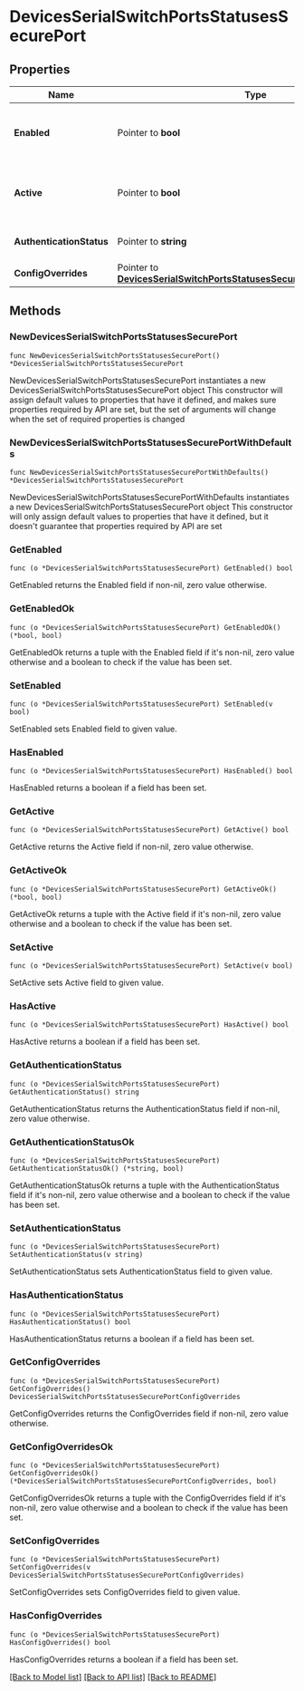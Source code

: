 # DevicesSerialSwitchPortsStatusesSecurePort

## Properties

Name | Type | Description | Notes
------------ | ------------- | ------------- | -------------
**Enabled** | Pointer to **bool** | Whether Secure Port is turned on for this port. | [optional] 
**Active** | Pointer to **bool** | Whether Secure Port is currently active for this port. | [optional] 
**AuthenticationStatus** | Pointer to **string** | The current Secure Port status. | [optional] 
**ConfigOverrides** | Pointer to [**DevicesSerialSwitchPortsStatusesSecurePortConfigOverrides**](DevicesSerialSwitchPortsStatusesSecurePortConfigOverrides.md) |  | [optional] 

## Methods

### NewDevicesSerialSwitchPortsStatusesSecurePort

`func NewDevicesSerialSwitchPortsStatusesSecurePort() *DevicesSerialSwitchPortsStatusesSecurePort`

NewDevicesSerialSwitchPortsStatusesSecurePort instantiates a new DevicesSerialSwitchPortsStatusesSecurePort object
This constructor will assign default values to properties that have it defined,
and makes sure properties required by API are set, but the set of arguments
will change when the set of required properties is changed

### NewDevicesSerialSwitchPortsStatusesSecurePortWithDefaults

`func NewDevicesSerialSwitchPortsStatusesSecurePortWithDefaults() *DevicesSerialSwitchPortsStatusesSecurePort`

NewDevicesSerialSwitchPortsStatusesSecurePortWithDefaults instantiates a new DevicesSerialSwitchPortsStatusesSecurePort object
This constructor will only assign default values to properties that have it defined,
but it doesn't guarantee that properties required by API are set

### GetEnabled

`func (o *DevicesSerialSwitchPortsStatusesSecurePort) GetEnabled() bool`

GetEnabled returns the Enabled field if non-nil, zero value otherwise.

### GetEnabledOk

`func (o *DevicesSerialSwitchPortsStatusesSecurePort) GetEnabledOk() (*bool, bool)`

GetEnabledOk returns a tuple with the Enabled field if it's non-nil, zero value otherwise
and a boolean to check if the value has been set.

### SetEnabled

`func (o *DevicesSerialSwitchPortsStatusesSecurePort) SetEnabled(v bool)`

SetEnabled sets Enabled field to given value.

### HasEnabled

`func (o *DevicesSerialSwitchPortsStatusesSecurePort) HasEnabled() bool`

HasEnabled returns a boolean if a field has been set.

### GetActive

`func (o *DevicesSerialSwitchPortsStatusesSecurePort) GetActive() bool`

GetActive returns the Active field if non-nil, zero value otherwise.

### GetActiveOk

`func (o *DevicesSerialSwitchPortsStatusesSecurePort) GetActiveOk() (*bool, bool)`

GetActiveOk returns a tuple with the Active field if it's non-nil, zero value otherwise
and a boolean to check if the value has been set.

### SetActive

`func (o *DevicesSerialSwitchPortsStatusesSecurePort) SetActive(v bool)`

SetActive sets Active field to given value.

### HasActive

`func (o *DevicesSerialSwitchPortsStatusesSecurePort) HasActive() bool`

HasActive returns a boolean if a field has been set.

### GetAuthenticationStatus

`func (o *DevicesSerialSwitchPortsStatusesSecurePort) GetAuthenticationStatus() string`

GetAuthenticationStatus returns the AuthenticationStatus field if non-nil, zero value otherwise.

### GetAuthenticationStatusOk

`func (o *DevicesSerialSwitchPortsStatusesSecurePort) GetAuthenticationStatusOk() (*string, bool)`

GetAuthenticationStatusOk returns a tuple with the AuthenticationStatus field if it's non-nil, zero value otherwise
and a boolean to check if the value has been set.

### SetAuthenticationStatus

`func (o *DevicesSerialSwitchPortsStatusesSecurePort) SetAuthenticationStatus(v string)`

SetAuthenticationStatus sets AuthenticationStatus field to given value.

### HasAuthenticationStatus

`func (o *DevicesSerialSwitchPortsStatusesSecurePort) HasAuthenticationStatus() bool`

HasAuthenticationStatus returns a boolean if a field has been set.

### GetConfigOverrides

`func (o *DevicesSerialSwitchPortsStatusesSecurePort) GetConfigOverrides() DevicesSerialSwitchPortsStatusesSecurePortConfigOverrides`

GetConfigOverrides returns the ConfigOverrides field if non-nil, zero value otherwise.

### GetConfigOverridesOk

`func (o *DevicesSerialSwitchPortsStatusesSecurePort) GetConfigOverridesOk() (*DevicesSerialSwitchPortsStatusesSecurePortConfigOverrides, bool)`

GetConfigOverridesOk returns a tuple with the ConfigOverrides field if it's non-nil, zero value otherwise
and a boolean to check if the value has been set.

### SetConfigOverrides

`func (o *DevicesSerialSwitchPortsStatusesSecurePort) SetConfigOverrides(v DevicesSerialSwitchPortsStatusesSecurePortConfigOverrides)`

SetConfigOverrides sets ConfigOverrides field to given value.

### HasConfigOverrides

`func (o *DevicesSerialSwitchPortsStatusesSecurePort) HasConfigOverrides() bool`

HasConfigOverrides returns a boolean if a field has been set.


[[Back to Model list]](../README.md#documentation-for-models) [[Back to API list]](../README.md#documentation-for-api-endpoints) [[Back to README]](../README.md)


